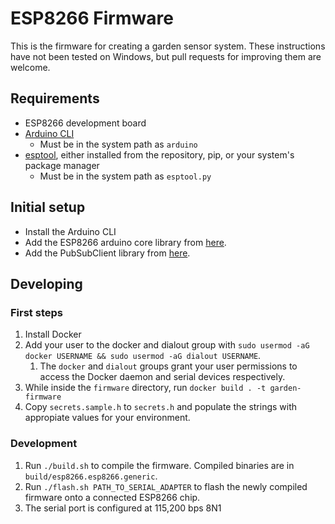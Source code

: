 # ESP8266 Firmware

This is the firmware for creating a garden sensor system. These instructions have not been tested on Windows, but pull requests for improving them are welcome.

## Requirements

* ESP8266 development board
* [Arduino CLI](https://github.com/arduino/arduino-cli/releases)
  * Must be in the system path as `arduino`
* [esptool](https://github.com/espressif/esptool/releases), either installed from the repository, pip, or your system's package manager
  * Must be in the system path as `esptool.py`

## Initial setup

* Install the Arduino CLI
* Add the ESP8266 arduino core library from [here](https://arduino-esp8266.readthedocs.io/en/latest/installing.html).
* Add the PubSubClient library from [here](https://github.com/Imroy/pubsubclient).

## Developing

### First steps
1. Install Docker
2. Add your user to the docker and dialout group with `sudo usermod -aG docker USERNAME && sudo usermod -aG dialout USERNAME`.
    1. The `docker` and `dialout` groups grant your user permissions to access the Docker daemon and serial devices respectively.
4. While inside the `firmware` directory, run `docker build . -t garden-firmware`
5. Copy `secrets.sample.h` to `secrets.h` and populate the strings with appropiate values for your environment.

### Development
1. Run `./build.sh` to compile the firmware. Compiled binaries are in `build/esp8266.esp8266.generic`.
2. Run `./flash.sh PATH_TO_SERIAL_ADAPTER` to flash the newly compiled firmware onto a connected ESP8266 chip.
3. The serial port is configured at 115,200 bps 8N1

